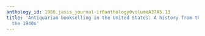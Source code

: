 ```yaml
---
anthology_id: 1986.jasis_journal-ir0anthology0volumeA37A5.13
title: 'Antiquarian bookselling in the United States: A history from the origins to
  the 1940s'
---
```

